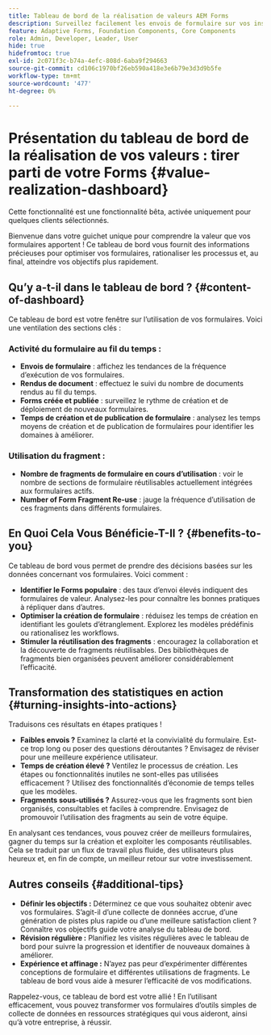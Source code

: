 ```yaml
---
title: Tableau de bord de la réalisation de valeurs AEM Forms
description: Surveillez facilement les envois de formulaire sur vos instances AEM Forms avec notre tableau de bord de suivi intuitif.
feature: Adaptive Forms, Foundation Components, Core Components
role: Admin, Developer, Leader, User
hide: true
hidefromtoc: true
exl-id: 2c071f3c-b74a-4efc-808d-6aba9f294663
source-git-commit: cd106c1970bf26eb590a418e3e6b79e3d3d9b5fe
workflow-type: tm+mt
source-wordcount: '477'
ht-degree: 0%

---
```


# Présentation du tableau de bord de la réalisation de vos valeurs : tirer parti de votre Forms {#value-realization-dashboard}

<span class="preview"> Cette fonctionnalité est une fonctionnalité bêta, activée uniquement pour quelques clients sélectionnés. </span>

Bienvenue dans votre guichet unique pour comprendre la valeur que vos formulaires apportent ! Ce tableau de bord vous fournit des informations précieuses pour optimiser vos formulaires, rationaliser les processus et, au final, atteindre vos objectifs plus rapidement.

## Qu’y a-t-il dans le tableau de bord ? {#content-of-dashboard}

Ce tableau de bord est votre fenêtre sur l’utilisation de vos formulaires. Voici une ventilation des sections clés :

### Activité du formulaire au fil du temps :

* **Envois de formulaire** : affichez les tendances de la fréquence d’exécution de vos formulaires.
* **Rendus de document** : effectuez le suivi du nombre de documents rendus au fil du temps.
* **Forms créée et publiée** : surveillez le rythme de création et de déploiement de nouveaux formulaires.
* **Temps de création et de publication de formulaire** : analysez les temps moyens de création et de publication de formulaires pour identifier les domaines à améliorer.

### Utilisation du fragment :

* **Nombre de fragments de formulaire en cours d’utilisation** : voir le nombre de sections de formulaire réutilisables actuellement intégrées aux formulaires actifs.
* **Number of Form Fragment Re-use** : jauge la fréquence d’utilisation de ces fragments dans différents formulaires.


## En Quoi Cela Vous Bénéficie-T-Il ? {#benefits-to-you}

Ce tableau de bord vous permet de prendre des décisions basées sur les données concernant vos formulaires. Voici comment :

* **Identifier le Forms populaire** : des taux d’envoi élevés indiquent des formulaires de valeur. Analysez-les pour connaître les bonnes pratiques à répliquer dans d’autres.
* **Optimiser la création de formulaire** : réduisez les temps de création en identifiant les goulets d’étranglement. Explorez les modèles prédéfinis ou rationalisez les workflows.
* **Stimuler la réutilisation des fragments** : encouragez la collaboration et la découverte de fragments réutilisables. Des bibliothèques de fragments bien organisées peuvent améliorer considérablement l’efficacité.


## Transformation des statistiques en action {#turning-insights-into-actions}

Traduisons ces résultats en étapes pratiques !

* **Faibles envois ?** Examinez la clarté et la convivialité du formulaire. Est-ce trop long ou poser des questions déroutantes ? Envisagez de réviser pour une meilleure expérience utilisateur.
* **Temps de création élevé ?** Ventilez le processus de création. Les étapes ou fonctionnalités inutiles ne sont-elles pas utilisées efficacement ? Utilisez des fonctionnalités d’économie de temps telles que les modèles.
* **Fragments sous-utilisés ?** Assurez-vous que les fragments sont bien organisés, consultables et faciles à comprendre. Envisagez de promouvoir l’utilisation des fragments au sein de votre équipe.

En analysant ces tendances, vous pouvez créer de meilleurs formulaires, gagner du temps sur la création et exploiter les composants réutilisables. Cela se traduit par un flux de travail plus fluide, des utilisateurs plus heureux et, en fin de compte, un meilleur retour sur votre investissement.

## Autres conseils {#additional-tips}

* **Définir les objectifs :** Déterminez ce que vous souhaitez obtenir avec vos formulaires. S’agit-il d’une collecte de données accrue, d’une génération de pistes plus rapide ou d’une meilleure satisfaction client ? Connaître vos objectifs guide votre analyse du tableau de bord.
* **Révision régulière :** Planifiez les visites régulières avec le tableau de bord pour suivre la progression et identifier de nouveaux domaines à améliorer.
* **Expérience et affinage :** N’ayez pas peur d’expérimenter différentes conceptions de formulaire et différentes utilisations de fragments. Le tableau de bord vous aide à mesurer l’efficacité de vos modifications.

Rappelez-vous, ce tableau de bord est votre allié ! En l’utilisant efficacement, vous pouvez transformer vos formulaires d’outils simples de collecte de données en ressources stratégiques qui vous aideront, ainsi qu’à votre entreprise, à réussir.
